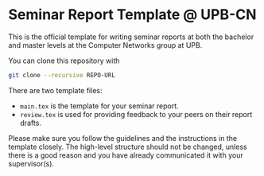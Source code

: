 # Seminar Report Template @ UPB-CN

This is the official template for writing seminar reports at both the bachelor and master levels at the Computer Networks group at UPB. 

You can clone this repository with 

```bash
git clone --recursive REPO-URL
```

There are two template files:
* `main.tex` is the template for your seminar report.
* `review.tex` is used for providing feedback to your peers on their report drafts.  

Please make sure you follow the guidelines and the instructions in the template closely. The high-level structure should not be changed, unless there is a good reason and you have already communicated it with your supervisor(s).
